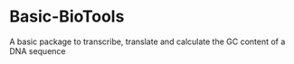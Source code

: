 # Basic-BioTools
A basic package to transcribe, translate and calculate the GC content of a DNA sequence 
